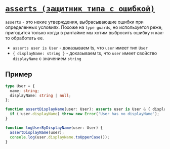 # [`asserts (защитник типа с ошибкой)`](../index.md/#функции)

`asserts` - это некие утверждения, выбрасывающие ошибки при определенных условиях. Похоже на `type guards`, но используется реже, пригодится только когда в рантайме мы хотим выбросить ошибку и как-то обработать ее.

- `asserts user is User` - доказываем ts, что `user` имеет тип `User`
- `{ displayName: string }` - доказываем ts, что `user` имеет свойство `displayName` с значением `string`

## Пример

```ts
type User = {
  name: string;
  displayName: string | null;
};

function assertDisplayName(user: User): asserts user is User & { displayName: string } {
  if (!user.displayName) throw new Error('User has no displayName');
}

function logUserByDisplayName(user: User) {
  assertDisplayName(user);
  console.log(user.displayName.toUpperCase());
}
```
